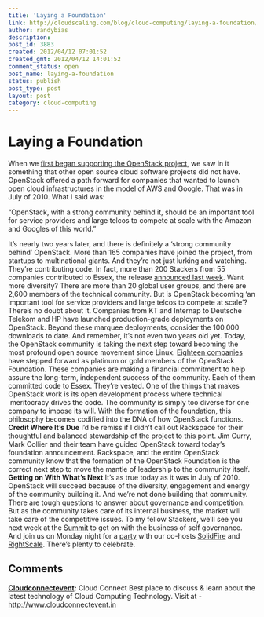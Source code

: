 ```yaml
---
title: 'Laying a Foundation'
link: http://cloudscaling.com/blog/cloud-computing/laying-a-foundation/
author: randybias
description: 
post_id: 3883
created: 2012/04/12 07:01:52
created_gmt: 2012/04/12 14:01:52
comment_status: open
post_name: laying-a-foundation
status: publish
post_type: post
layout: post
category: cloud-computing
---
```


# Laying a Foundation

When we [first began supporting the OpenStack project](http://www.cloudscaling.com/blog/cloud-computing/does-openstack-change-the-cloud-game/), we saw in it something that other open source cloud software projects did not have. OpenStack offered a path forward for companies that wanted to launch open cloud infrastructures in the model of AWS and Google. That was in July of 2010. What I said was: 

“OpenStack, with a strong community behind it, should be an important tool for service providers and large telcos to compete at scale with the Amazon and Googles of this world.”

It’s nearly two years later, and there is definitely a ‘strong community behind’ OpenStack. More than 165 companies have joined the project, from startups to multinational giants. And they’re not just lurking and watching. They’re contributing code. In fact, more than 200 Stackers from 55 companies contributed to Essex, the release [announced last week](http://www.openstack.org/projects/essex/press-release/). Want more diversity? There are more than 20 global user groups, and there are 2,600 members of the technical community. But is OpenStack becoming ‘an important tool for service providers and large telcos to compete at scale’? There’s no doubt about it. Companies from KT and Internap to Deutsche Telekom and HP have launched production-grade deployments on OpenStack. Beyond these marquee deployments, consider the 100,000 downloads to date. And remember, it’s not even two years old yet. Today, the OpenStack community is taking the next step toward becoming the most profound open source movement since Linux. [Eighteen companies](http://www.openstack.org/blog/) have stepped forward as platinum or gold members of the OpenStack Foundation. These companies are making a financial commitment to help assure the long-term, independent success of the community. Each of them committed code to Essex. They’re vested. One of the things that makes OpenStack work is its open development process where technical  meritocracy drives the code. The community is simply too diverse for one company to impose its will. With the formation of the foundation, this philosophy becomes codified into the DNA of how OpenStack functions. **Credit Where It’s Due** I’d be remiss if I didn’t call out Rackspace for their thoughtful and balanced stewardship of the project to this point. Jim Curry, Mark Collier and their team have guided OpenStack toward today’s foundation announcement. Rackspace, and the entire OpenStack community know that the formation of the OpenStack Foundation is the correct next step to move the mantle of leadership to the community itself. **Getting on With What’s Next** It’s as true today as it was in July of 2010. OpenStack will succeed because of the diversity, engagement and energy of the community building it. And we’re not done building that community. There are tough questions to answer about governance and competition. But as the community takes care of its internal business, the market will take care of the competitive issues. To my fellow Stackers, we’ll see you next week at the [Summit](http://www.openstack.org/conference/san-francisco-2012/) to get on with the business of self governance. And join us on Monday night for a [party](http://artandopenstack.eventbrite.com/) with our co-hosts [SolidFire](http://solidfire.com/) and [RightScale](http://www.righscale.com/). There’s plenty to celebrate.

## Comments

**[Cloudconnectevent](#3357 "2012-04-13 01:08:00"):** Cloud Connect Best place to discuss & learn about the latest technology of Cloud Computing Technology. Visit at - http://www.cloudconnectevent.in

